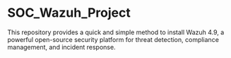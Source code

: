 # SOC_Wazuh_Project
This repository provides a quick and simple method to install Wazuh 4.9, a powerful open-source security platform for threat detection, compliance management, and incident response.
